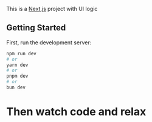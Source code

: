 This is a [Next.js](https://nextjs.org) project with UI logic

## Getting Started

First, run the development server:

```bash
npm run dev
# or
yarn dev
# or
pnpm dev
# or
bun dev
```

# Then watch code and relax


